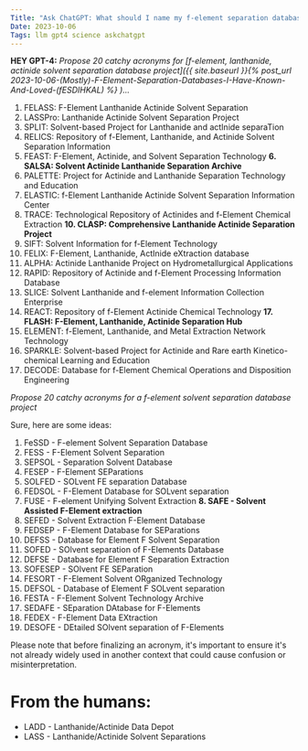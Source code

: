 ```yaml
---
Title: "Ask ChatGPT: What should I name my f-element separation database?"
Date: 2023-10-06
Tags: llm gpt4 science askchatgpt
---
```


**HEY GPT-4:** *Propose 20 catchy acronyms for  [f-element, lanthanide, actinide solvent separation database project]({{ site.baseurl }}{% post_url 2023-10-06-(Mostly)-F-Element-Separation-Databases-I-Have-Known-And-Loved-(fESDIHKAL) %} )...*


1. FELASS: F-Element Lanthanide Actinide Solvent Separation
2. LASSPro: Lanthanide Actinide Solvent Separation Project
3. SPLIT: Solvent-based Project for Lanthanide and actInide separaTion
4. RELICS: Repository of f-Element, Lanthanide, and Actinide Solvent Separation Information
5. FEAST: F-Element, Actinide, and Solvent Separation Technology
**6. SALSA: Solvent Actinide Lanthanide Separation Archive**
7. PALETTE: Project for Actinide and Lanthanide Separation Technology and Education
8. ELASTIC: f-Element Lanthanide Actinide Solvent Separation Information Center
9. TRACE: Technological Repository of Actinides and f-Element Chemical Extraction
**10. CLASP: Comprehensive Lanthanide Actinide Separation Project**
11. SIFT: Solvent Information for f-Element Technology
12. FELIX: F-Element, Lanthanide, ActInide eXtraction database
13. ALPHA: Actinide Lanthanide Project on Hydrometallurgical Applications
14. RAPID: Repository of Actinide and f-Element Processing Information Database 
15. SLICE: Solvent Lanthanide and f-element Information Collection Enterprise
16. REACT: Repository of f-Element Actinide Chemical Technology
**17. FLASH: F-Element, Lanthanide, Actinide Separation Hub**
18. ELEMENT: f-Element, Lanthanide, and Metal Extraction Network Technology 
19. SPARKLE: Solvent-based Project for Actinide and Rare earth Kinetico-chemical Learning and Education
20. DECODE: Database for f-Element Chemical Operations and Disposition Engineering

*Propose 20 catchy acronyms for  a f-element solvent separation database project*

Sure, here are some ideas:

1. FeSSD - F-element Solvent Separation Database
2. FESS - F-Element Solvent Separation
3. SEPSOL - Separation Solvent Database
4. FESEP - F-Element SEParations
5. SOLFED - SOLvent FE separation Database
6. FEDSOL - F-Element Database for SOLvent separation
7. FUSE - F-element Unifying Solvent Extraction
**8. SAFE - Solvent Assisted F-Element extraction**
9. SEFED - Solvent Extraction F-Element Database
10. FEDSEP - F-Element Database for SEParations
11. DEFSS - Database for Element F Solvent Separation
12. SOFED - SOlvent separation of F-Elements Database
13. DEFSE - Database for Element F Separation Extraction
14. SOFESEP - SOlvent FE SEParation
15. FESORT - F-Element Solvent ORganized Technology
16. DEFSOL - Database of Element F SOLvent separation
17. FESTA - F-Element Solvent Technology Archive
18. SEDAFE - SEparation DAtabase for F-Elements
19. FEDEX - F-Element Data EXtraction
20. DESOFE - DEtailed SOlvent separation of F-Elements

Please note that before finalizing an acronym, it's important to ensure it's not already widely used in another context that could cause confusion or misinterpretation.

# From the humans:

- LADD - Lanthanide/Actinide Data Depot
- LASS - Lanthanide/Actinide Solvent Separations 